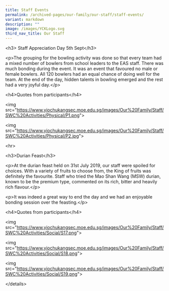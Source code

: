 ```yaml
---
title: Staff Events
permalink: /archived-pages/our-family/our-staff/staff-events/
variant: markdown
description: ""
image: /images/YCKLogo.svg
third_nav_title: Our Staff
---
```

<p></p>
<p>&lt;h3&gt; Staff Appreciation Day 5th Sept&lt;/h3&gt;</p>
<p>&lt;p&gt;The grouping for the bowling activity was done so that every
team had a mixed number of bowlers from school leaders to the EAS staff.
There was much bonding during the event. It was an event that favoured
no male or female bowlers. All 120 bowlers had an equal chance of doing
well for the team. At the end of the day, hidden talents in bowling emerged
and the rest had a very joyful day.&lt;/p&gt;</p>
<p>&lt;h4&gt;Quotes from participants&lt;/h4&gt;</p>
<p>&lt;img src="<a href="https://www.yiochukangsec.moe.edu.sg/images/Our%20Family/Staff/SWC%20Activities/Physical/P1.png" rel="noopener noreferrer nofollow" target="_blank">https://www.yiochukangsec.moe.edu.sg/images/Our%20Family/Staff/SWC%20Activities/Physical/P1.png</a>"&gt;</p>
<p>&lt;img src="<a href="https://www.yiochukangsec.moe.edu.sg/images/Our%20Family/Staff/SWC%20Activities/Physical/P2.jpg" rel="noopener noreferrer nofollow" target="_blank">https://www.yiochukangsec.moe.edu.sg/images/Our%20Family/Staff/SWC%20Activities/Physical/P2.jpg</a>"&gt;</p>
<p></p>
<p>&lt;hr&gt;</p>
<p></p>
<p>&lt;h3&gt;Durian Feast&lt;/h3&gt;</p>
<p>&lt;p&gt;At the durian feast held on 31st July 2019, our staff were spoiled
for choices. With a variety of fruits to choose from, the King of fruits
was definitely the favourite. Staff who tried the Mao Shan Wang (MSW) durian,
known to be the premium type, commented on its rich, bitter and heavily
rich flavour.&lt;/p&gt;</p>
<p>&lt;p&gt;It was indeed a great way to end the day and we had an enjoyable
bonding session over the feasting.&lt;/p&gt;</p>
<p>&lt;h4&gt;Quotes from participants&lt;/h4&gt;</p>
<p>&lt;img src="<a href="https://www.yiochukangsec.moe.edu.sg/images/Our%20Family/Staff/SWC%20Activities/Social/S17.png" rel="noopener noreferrer nofollow" target="_blank">https://www.yiochukangsec.moe.edu.sg/images/Our%20Family/Staff/SWC%20Activities/Social/S17.png</a>"&gt;</p>
<p>&lt;img src="<a href="https://www.yiochukangsec.moe.edu.sg/images/Our%20Family/Staff/SWC%20Activities/Social/S18.png" rel="noopener noreferrer nofollow" target="_blank">https://www.yiochukangsec.moe.edu.sg/images/Our%20Family/Staff/SWC%20Activities/Social/S18.png</a>"&gt;</p>
<p>&lt;img src="<a href="https://www.yiochukangsec.moe.edu.sg/images/Our%20Family/Staff/SWC%20Activities/Social/S19.png" rel="noopener noreferrer nofollow" target="_blank">https://www.yiochukangsec.moe.edu.sg/images/Our%20Family/Staff/SWC%20Activities/Social/S19.png</a>"&gt;</p>
<p>&lt;/details&gt;</p>